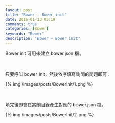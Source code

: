 ```yaml
---
layout: post
title: "Bower - Bower init"
date: 2016-01-13 05:19
comments: true
categories: [Bower]
keywords: "Bower"
description: "Bower - Bower init"
---
```


Bower init 可用來建立 bower.json 檔。  

<!-- More -->

<br/>


只要呼叫 bower init，然後依序填寫詢問的問題即可：  

{% img /images/posts/BowerInit/1.png %}

<br/>


填完後即會在當前目錄產生對應的 bower.json 檔。  

{% img /images/posts/BowerInit/2.png %}
